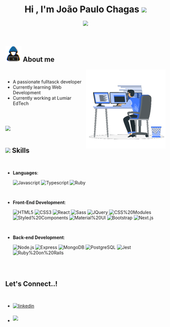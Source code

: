 
<h1 align="center"><b>Hi , I'm João Paulo Chagas </b><img src="https://media.giphy.com/media/hvRJCLFzcasrR4ia7z/giphy.gif" width="35"></h1>

<p align="center">
  <a href="https://github.com/DenverCoder1/readme-typing-svg"><img src="https://readme-typing-svg.herokuapp.com?font=Time+New+Roman&color=cyan&size=25&center=true&vCenter=true&width=600&height=100&lines=Fullstack+developer,;Computer+Science+Student,;Active+Learner/Researcher,;Love+to+learn+new+stuffs..<3"></a>
</p>


<br>



	
## <picture><img src = "https://github.com/0xAbdulKhalid/0xAbdulKhalid/raw/main/assets/mdImages/about_me.gif" width = 50px></picture> **About me**

<picture> <img align="right" src="https://github.com/0xAbdulKhalid/0xAbdulKhalid/raw/main/assets/mdImages/Right_Side.gif" width = 250px></picture>

<br>

- A passionate fulltasck developer
- Currently learning Web Development
- Currently working at Lumiar EdTech

<br><br>

<img src="https://user-images.githubusercontent.com/73097560/115834477-dbab4500-a447-11eb-908a-139a6edaec5c.gif"><br><br>

## <img src="https://media2.giphy.com/media/QssGEmpkyEOhBCb7e1/giphy.gif?cid=ecf05e47a0n3gi1bfqntqmob8g9aid1oyj2wr3ds3mg700bl&rid=giphy.gif" width ="25"><b> Skills</b>
<br>

<p align="center">

- **Languages**:
    
    ![Javascript](https://img.shields.io/badge/-Javascript-F7DF1E?logo=Javascript&style=for-the-badge&logoColor=black)
    ![Typescript](https://img.shields.io/badge/-Typescript-3178C6?logo=Typescript&style=for-the-badge&logoColor=white)
    ![Ruby](https://img.shields.io/badge/-Ruby-CC342D?logo=Ruby&style=for-the-badge&logoColor=white)

<br>   
    
- **Front-End Development**:

   ![HTML5](https://img.shields.io/badge/HTML5%20-%23E34F26.svg?style=for-the-badge&logo=html5&logoColor=white)
   ![CSS3](https://img.shields.io/badge/CSS%20-%231572B6.svg?style=for-the-badge&logo=css3&logoColor=white)
   ![React](https://img.shields.io/badge/-React-61DAFB?logo=React&style=for-the-badge&logoColor=black)
   ![Sass](https://img.shields.io/badge/-Sass-CC6699?logo=Sass&style=for-the-badge&logoColor=white)
   ![JQuery](https://img.shields.io/badge/-JQuery-0769AD?logo=JQuery&style=for-the-badge&logoColor=white)
   ![CSS%20Modules](https://img.shields.io/badge/-CSS%20Modules-000000?logo=CSS%20Modules&style=for-the-badge&logoColor=white)
   ![Styled%20Components](https://img.shields.io/badge/-Styled%20Components-DB7093?logo=styled-components&style=for-the-badge&logoColor=white)
   ![Material%20UI](https://img.shields.io/badge/-Material%20UI-007FFF?logo=MUI&style=for-the-badge&logoColor=white)
   ![Bootstrap](https://img.shields.io/badge/-Bootstrap-7952B3?logo=Bootstrap&style=for-the-badge&logoColor=white)
   ![Next.js](https://img.shields.io/badge/-Next.js-000000?logo=Next.js&style=for-the-badge&logoColor=white)
	

<br>

- **Back-end Development**:

   ![Node.js](https://img.shields.io/badge/-Node.js-339933?logo=Node.js&style=for-the-badge&logoColor=white)
   ![Express](https://img.shields.io/badge/-Express-000000?logo=Express&style=for-the-badge&logoColor=white)
   ![MongoDB](https://img.shields.io/badge/-MongoDB-47A248?logo=MongoDB&style=for-the-badge&logoColor=white)
   ![PostgreSQL](https://img.shields.io/badge/-PostgreSQL-4169E1?logo=PostgreSQL&style=for-the-badge&logoColor=white)
   ![Jest](https://img.shields.io/badge/-Jest-C21325?logo=Jest&style=for-the-badge&logoColor=white)
   ![Ruby%20on%20Rails](https://img.shields.io/badge/-Ruby%20on%20Rails-CC0000?logo=Ruby%20on%20Rails&style=for-the-badge&logoColor=white)
	
	
	
</p>

<br>
<br>

## <b> Let's Connect..!</b>
<br>
<div align='left'>

<ul>

<li>
<a href="https://www.linkedin.com/in/joao-paulo-71276220a" target="_blank">
<img src="https://img.shields.io/badge/linkedin-%2300acee.svg?color=405DE6&style=for-the-badge&logo=linkedin&logoColor=white" alt=linkedin style="margin-bottom: 5px;"/>
</a>
</li>

<br>

<li>
<a href="mailto:joaopauloch17@gmail.com" target="_blank">
<img src="https://img.shields.io/badge/gmail-%23EA4335.svg?style=for-the-badge&logo=gmail&logoColor=white" t=mail style="margin-bottom: 5px;" />
</a>
</li>
	
</ul>
</div>
